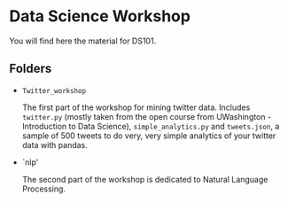 # Data Science Workshop

You will find here the material for DS101. 

## Folders

* `Twitter_workshop`
	
	The first part of the workshop for mining twitter data. Includes `twitter.py` (mostly taken from the open course from UWashington - Introduction to Data Science), `simple_analytics.py` and `tweets.json`, a sample of 500 tweets to do very, very simple analytics of your twitter data with pandas.

* `nlp'

	The second part of the workshop is dedicated to Natural Language Processing. 